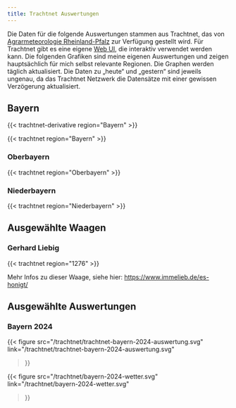 ```yaml
---
title: Trachtnet Auswertungen
---
```


Die Daten für die folgende Auswertungen stammen aus Trachtnet, das von [Agrarmeteorologie Rheinland-Pfalz](https://www.wetter.rlp.de/Internet/global/inetcntr.nsf/dlr_web_full.xsp?src=N7V9968V90&p1=3M315JB66X) zur Verfügung gestellt wird.
Für Trachtnet gibt es eine eigene [Web UI](https://dlr-web-daten1.aspdienste.de/cgi-bin/tdsa/tdsa_client.pl), die interaktiv verwendet werden kann.
Die folgenden Grafiken sind meine eigenen Auswertungen und zeigen hauptsächlich für mich selbst relevante Regionen.
Die Graphen werden täglich aktualisiert.
Die Daten zu „heute“ und „gestern“ sind jeweils ungenau, da das Trachtnet Netzwerk die Datensätze mit einer gewissen Verzögerung aktualisiert.


## Bayern

{{< trachtnet-derivative region="Bayern" >}}

{{< trachtnet region="Bayern" >}}

### Oberbayern

{{< trachtnet region="Oberbayern" >}}

### Niederbayern

{{< trachtnet region="Niederbayern" >}}

## Ausgewählte Waagen

### Gerhard Liebig

{{< trachtnet region="1276" >}}

Mehr Infos zu dieser Waage, siehe hier: https://www.immelieb.de/es-honigt/

## Ausgewählte Auswertungen
### Bayern 2024

{{< figure
  src="/trachtnet/trachtnet-bayern-2024-auswertung.svg"
  link="/trachtnet/trachtnet-bayern-2024-auswertung.svg"
>}}

{{< figure
  src="/trachtnet/bayern-2024-wetter.svg"
  link="/trachtnet/bayern-2024-wetter.svg"
>}}